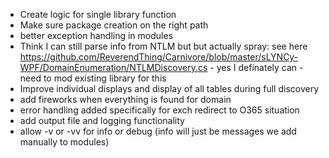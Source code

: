 - Create logic for single library function
- Make sure package creation on the right path
- better exception handling in modules
- Think I can still parse info from NTLM but but actually spray: see here https://github.com/ReverendThing/Carnivore/blob/master/sLYNCy-WPF/DomainEnumeration/NTLMDiscovery.cs - yes I definately can - need to mod existing library for this 
- Improve individual displays and display of all tables during full discovery
- add fireworks when everything is found for domain
- error handling added specifically for exch redirect to O365 situation
- add output file and logging functionality
- allow -v or -vv for info or debug (info will just be messages we add manually to modules)

